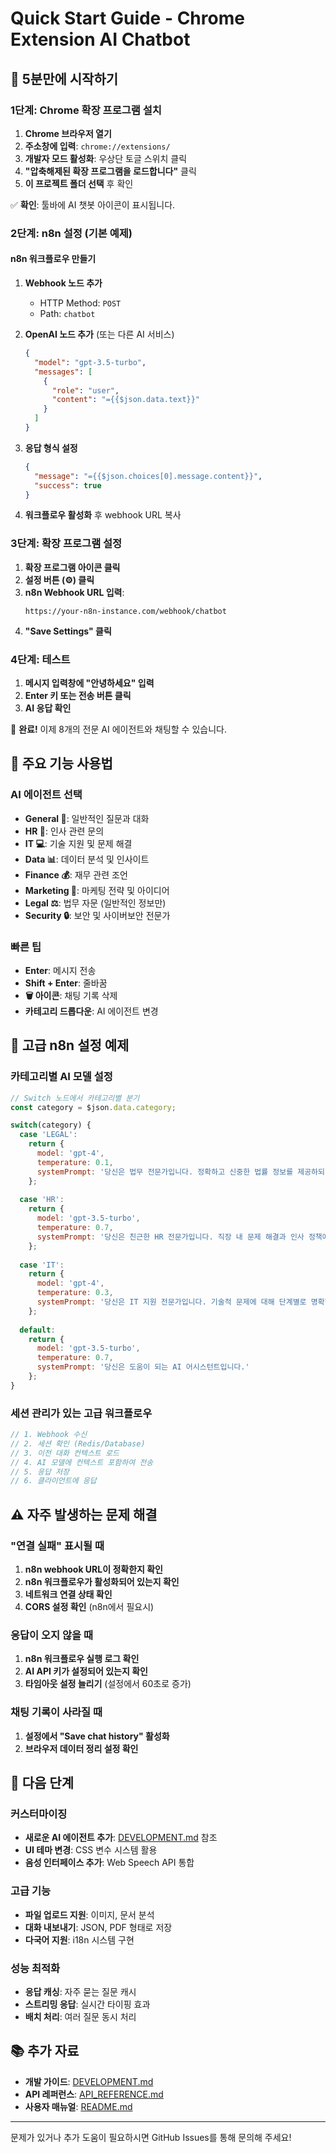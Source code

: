 # Quick Start Guide - Chrome Extension AI Chatbot

## 🚀 5분만에 시작하기

### 1단계: Chrome 확장 프로그램 설치

1. **Chrome 브라우저 열기**
2. **주소창에 입력**: `chrome://extensions/`
3. **개발자 모드 활성화**: 우상단 토글 스위치 클릭
4. **"압축해제된 확장 프로그램을 로드합니다"** 클릭
5. **이 프로젝트 폴더 선택** 후 확인

✅ **확인**: 툴바에 AI 챗봇 아이콘이 표시됩니다.

### 2단계: n8n 설정 (기본 예제)

#### n8n 워크플로우 만들기

1. **Webhook 노드 추가**
   - HTTP Method: `POST`
   - Path: `chatbot`

2. **OpenAI 노드 추가** (또는 다른 AI 서비스)
   ```json
   {
     "model": "gpt-3.5-turbo",
     "messages": [
       {
         "role": "user",
         "content": "={{$json.data.text}}"
       }
     ]
   }
   ```

3. **응답 형식 설정**
   ```json
   {
     "message": "={{$json.choices[0].message.content}}",
     "success": true
   }
   ```

4. **워크플로우 활성화** 후 webhook URL 복사

### 3단계: 확장 프로그램 설정

1. **확장 프로그램 아이콘 클릭**
2. **설정 버튼 (⚙️) 클릭**
3. **n8n Webhook URL 입력**:
   ```
   https://your-n8n-instance.com/webhook/chatbot
   ```
4. **"Save Settings" 클릭**

### 4단계: 테스트

1. **메시지 입력창에 "안녕하세요" 입력**
2. **Enter 키 또는 전송 버튼 클릭**
3. **AI 응답 확인**

🎉 **완료!** 이제 8개의 전문 AI 에이전트와 채팅할 수 있습니다.

## 🎯 주요 기능 사용법

### AI 에이전트 선택
- **General 🤖**: 일반적인 질문과 대화
- **HR 👥**: 인사 관련 문의
- **IT 💻**: 기술 지원 및 문제 해결
- **Data 📊**: 데이터 분석 및 인사이트
- **Finance 💰**: 재무 관련 조언
- **Marketing 📢**: 마케팅 전략 및 아이디어
- **Legal ⚖️**: 법무 자문 (일반적인 정보만)
- **Security 🔒**: 보안 및 사이버보안 전문가

### 빠른 팁
- **Enter**: 메시지 전송
- **Shift + Enter**: 줄바꿈
- **🗑️ 아이콘**: 채팅 기록 삭제
- **카테고리 드롭다운**: AI 에이전트 변경

## 🔧 고급 n8n 설정 예제

### 카테고리별 AI 모델 설정

```javascript
// Switch 노드에서 카테고리별 분기
const category = $json.data.category;

switch(category) {
  case 'LEGAL':
    return {
      model: 'gpt-4',
      temperature: 0.1,
      systemPrompt: '당신은 법무 전문가입니다. 정확하고 신중한 법률 정보를 제공하되, 항상 전문 변호사 상담을 권하세요.'
    };
    
  case 'HR':
    return {
      model: 'gpt-3.5-turbo',
      temperature: 0.7,
      systemPrompt: '당신은 친근한 HR 전문가입니다. 직장 내 문제 해결과 인사 정책에 대해 도움을 줍니다.'
    };
    
  case 'IT':
    return {
      model: 'gpt-4',
      temperature: 0.3,
      systemPrompt: '당신은 IT 지원 전문가입니다. 기술적 문제에 대해 단계별로 명확한 해결책을 제시합니다.'
    };
    
  default:
    return {
      model: 'gpt-3.5-turbo',
      temperature: 0.7,
      systemPrompt: '당신은 도움이 되는 AI 어시스턴트입니다.'
    };
}
```

### 세션 관리가 있는 고급 워크플로우

```javascript
// 1. Webhook 수신
// 2. 세션 확인 (Redis/Database)
// 3. 이전 대화 컨텍스트 로드
// 4. AI 모델에 컨텍스트 포함하여 전송
// 5. 응답 저장
// 6. 클라이언트에 응답
```

## ⚠️ 자주 발생하는 문제 해결

### "연결 실패" 표시될 때
1. **n8n webhook URL이 정확한지 확인**
2. **n8n 워크플로우가 활성화되어 있는지 확인**
3. **네트워크 연결 상태 확인**
4. **CORS 설정 확인** (n8n에서 필요시)

### 응답이 오지 않을 때
1. **n8n 워크플로우 실행 로그 확인**
2. **AI API 키가 설정되어 있는지 확인**
3. **타임아웃 설정 늘리기** (설정에서 60초로 증가)

### 채팅 기록이 사라질 때
1. **설정에서 "Save chat history" 활성화**
2. **브라우저 데이터 정리 설정 확인**

## 🚀 다음 단계

### 커스터마이징
- **새로운 AI 에이전트 추가**: [DEVELOPMENT.md](DEVELOPMENT.md#새로운-ai-에이전트-추가) 참조
- **UI 테마 변경**: CSS 변수 시스템 활용
- **음성 인터페이스 추가**: Web Speech API 통합

### 고급 기능
- **파일 업로드 지원**: 이미지, 문서 분석
- **대화 내보내기**: JSON, PDF 형태로 저장
- **다국어 지원**: i18n 시스템 구현

### 성능 최적화
- **응답 캐싱**: 자주 묻는 질문 캐시
- **스트리밍 응답**: 실시간 타이핑 효과
- **배치 처리**: 여러 질문 동시 처리

## 📚 추가 자료

- **개발 가이드**: [DEVELOPMENT.md](DEVELOPMENT.md)
- **API 레퍼런스**: [API_REFERENCE.md](API_REFERENCE.md)
- **사용자 매뉴얼**: [README.md](README.md)

---

문제가 있거나 추가 도움이 필요하시면 GitHub Issues를 통해 문의해 주세요!